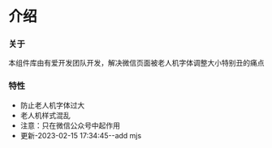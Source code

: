 # 介绍

### 关于

本组件库由有爱开发团队开发，解决微信页面被老人机字体调整大小特别丑的痛点

### 特性

- 防止老人机字体过大
- 老人机样式混乱
- 注意：只在微信公众号中起作用
- 更新-2023-02-15 17:34:45--add mjs
